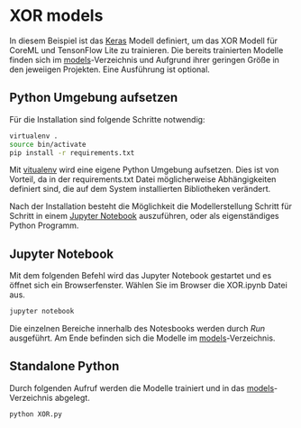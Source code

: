 # XOR models

In diesem Beispiel ist das [Keras](https://keras.io/) Modell definiert, um das XOR Modell für CoreML und TensonFlow Lite zu trainieren. Die bereits trainierten Modelle finden sich im [models](./models)-Verzeichnis und Aufgrund ihrer geringen Größe in den jeweiigen Projekten. Eine Ausführung ist optional.

## Python Umgebung aufsetzen

Für die Installation sind folgende Schritte notwendig:

```sh
virtualenv .
source bin/activate
pip install -r requirements.txt
```

Mit [vitualenv](https://virtualenv.pypa.io/) wird eine eigene Python Umgebung aufsetzen. Dies ist von Vorteil, da in der requirements.txt Datei möglicherweise Abhängigkeiten definiert sind, die auf dem System installierten Bibliotheken verändert.

Nach der Installation besteht die Möglichkeit die Modellerstellung Schritt für Schritt in einem [Jupyter Notebook](https://jupyter.org/) auszuführen, oder als eigenständiges Python Programm.


## Jupyter Notebook

Mit dem folgenden Befehl wird das Jupyter Notebook gestartet und es öffnet sich ein Browserfenster. Wählen Sie im Browser die XOR.ipynb Datei aus.

```sh
jupyter notebook
```

Die einzelnen Bereiche innerhalb des Notesbooks werden durch _Run_ ausgeführt. Am Ende befinden sich die Modelle im [models](./models)-Verzeichnis.

## Standalone Python

Durch folgenden Aufruf werden die Modelle trainiert und in das [models](./models)-Verzeichnis abgelegt.

```sh
python XOR.py
```
